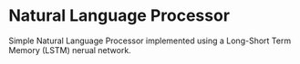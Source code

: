 # Natural Language Processor
Simple Natural Language Processor implemented using a Long-Short Term Memory (LSTM) nerual network.
